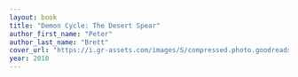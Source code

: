 ```yaml
---
layout: book
title: "Demon Cycle: The Desert Spear"
author_first_name: "Peter"
author_last_name: "Brett"
cover_url: "https://i.gr-assets.com/images/S/compressed.photo.goodreads.com/books/1388219761i/6736971._SY180_.jpg"
year: 2018
---
```

